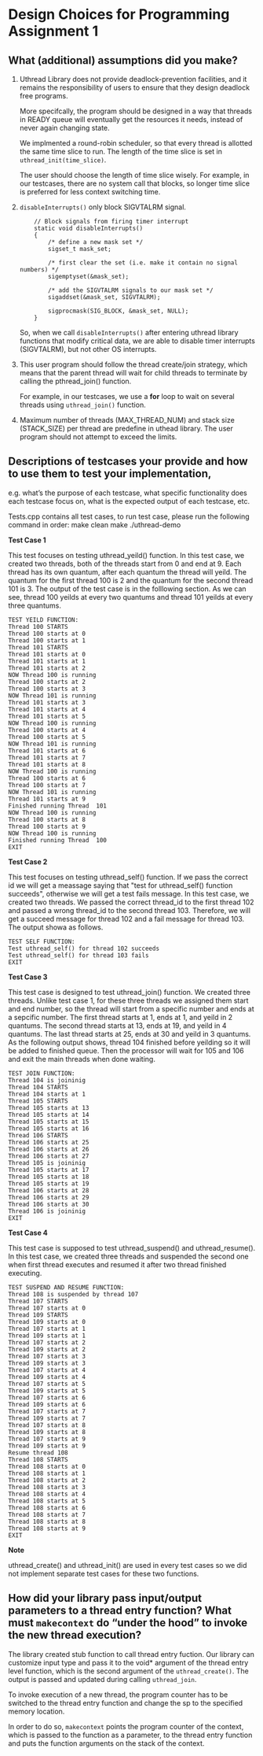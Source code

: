 # Design Choices for Programming Assignment 1
## What (additional) assumptions did you make?
1. Uthread Library does not provide deadlock-prevention facilities, and it remains the responsibility of users to ensure
that they design deadlock free programs. 

    More specifcally, the program should be designed in a way that threads in READY queue will eventually
get the resources it needs, instead of never again changing state. 

    We implmented a round-robin scheduler, so that every thread is allotted the same time slice to run. The length of the time slice is set in ``uthread_init(time_slice)``. 
    
    The user should choose the length of time slice wisely. For example, in our testcases, there are no system call that blocks, so longer time slice is preferred for less context switching time. 

2. ``disableInterrupts()`` only block SIGVTALRM signal. 
        
    ```
        // Block signals from firing timer interrupt
        static void disableInterrupts()
        {
            /* define a new mask set */
            sigset_t mask_set;

            /* first clear the set (i.e. make it contain no signal numbers) */
            sigemptyset(&mask_set);

            /* add the SIGVTALRM signals to our mask set */
            sigaddset(&mask_set, SIGVTALRM);

            sigprocmask(SIG_BLOCK, &mask_set, NULL);
        }
    ```
    So, when we call  ``disableInterrupts()`` after entering uthread library functions that modify critical data,
we are able to disable timer interrupts (SIGVTALRM), but not other OS interrupts. 

3. This user program should follow the thread create/join strategy, which means that the parent thread will wait for child threads to terminate by calling the pthread_join() function. 
   
   For example, in our testcases, we use a **for** loop to wait on several threads using ``uthread_join()`` function. 

4. Maximum number of threads (MAX_THREAD_NUM) and stack size (STACK_SIZE) per thread are predefine in uthead library.
    The user program should not attempt to exceed the limits. 
##  Descriptions of testcases your provide and how to use them to test your implementation,
e.g. what’s the purpose of each testcase, what specific functionality does each testcase focus on, what is the expected output of each testcase, etc.

Tests.cpp contains all test cases, to run test case, please run the following command in order:
make clean
make
./uthread-demo

**Test Case 1**

This test focuses on testing uthread_yeild() function. In this test case, we created two threads, both of the threads start from 0 and end at 9. Each thread has its own quantum, after each quantum the thread will yeild. The quantum for the first thread 100 is 2 and the quantum for the second thread 101 is 3. The output of the test case is in the folllowing section. As we can see, thread 100 yeilds at every two quantums and thread 101 yeilds at every three quantums.
```
TEST YEILD FUNCTION: 
Thread 100 STARTS
Thread 100 starts at 0
Thread 100 starts at 1
Thread 101 STARTS
Thread 101 starts at 0
Thread 101 starts at 1
Thread 101 starts at 2
NOW Thread 100 is running
Thread 100 starts at 2
Thread 100 starts at 3
NOW Thread 101 is running
Thread 101 starts at 3
Thread 101 starts at 4
Thread 101 starts at 5
NOW Thread 100 is running
Thread 100 starts at 4
Thread 100 starts at 5
NOW Thread 101 is running
Thread 101 starts at 6
Thread 101 starts at 7
Thread 101 starts at 8
NOW Thread 100 is running
Thread 100 starts at 6
Thread 100 starts at 7
NOW Thread 101 is running
Thread 101 starts at 9
Finished running Thread  101 
NOW Thread 100 is running
Thread 100 starts at 8
Thread 100 starts at 9
NOW Thread 100 is running
Finished running Thread  100 
EXIT
```

**Test Case 2**

This test focuses on testing uthread_self() function. If we pass the correct id we will get a meassage saying that "test for uthread_self() function succeeds", otherwise we will get a test fails message. In this test case, we created two threads. We passed the correct thread_id to the first thread 102 and passed a wrong thread_id to the second thread 103. Therefore, we will get a succeed message for thread 102 and a fail message for thread 103. The output showa as follows.

```
TEST SELF FUNCTION: 
Test uthread_self() for thread 102 succeeds
Test uthread_self() for thread 103 fails
EXIT
```

**Test Case 3**

This test case is designed to test uthread_join() function. We created three threads. Unlike test case 1, for these three threads we assigned them start and end number, so the thread will start from a specific number and ends at a sepcific number. The first thread starts at 1, ends at 1, and yeild in 2 quantums. The second thread starts at 13, ends at 19, and yeild in 4 quantums. The last thread starts at 25, ends at 30 and yeild in 3 quantums. As the following output shows, thread 104 finished before yeilding so it will be added to finished queue. Then the processor will wait for 105 and 106 and exit the main threads when done waiting.

```
TEST JOIN FUNCTION: 
Thread 104 is joininig
Thread 104 STARTS
Thread 104 starts at 1
Thread 105 STARTS
Thread 105 starts at 13
Thread 105 starts at 14
Thread 105 starts at 15
Thread 105 starts at 16
Thread 106 STARTS
Thread 106 starts at 25
Thread 106 starts at 26
Thread 106 starts at 27
Thread 105 is joininig
Thread 105 starts at 17
Thread 105 starts at 18
Thread 105 starts at 19
Thread 106 starts at 28
Thread 106 starts at 29
Thread 106 starts at 30
Thread 106 is joininig
EXIT
```

**Test Case 4**

This test case is supposed to test uthread_suspend() and uthread_resume(). In this test case, we created three threads and suspended the second one when first thread executes and resumed it after two thread finished executing. 

```
TEST SUSPEND AND RESUME FUNCTION: 
Thread 108 is suspended by thread 107
Thread 107 STARTS
Thread 107 starts at 0
Thread 109 STARTS
Thread 109 starts at 0
Thread 107 starts at 1
Thread 109 starts at 1
Thread 107 starts at 2
Thread 109 starts at 2
Thread 107 starts at 3
Thread 109 starts at 3
Thread 107 starts at 4
Thread 109 starts at 4
Thread 107 starts at 5
Thread 109 starts at 5
Thread 107 starts at 6
Thread 109 starts at 6
Thread 107 starts at 7
Thread 109 starts at 7
Thread 107 starts at 8
Thread 109 starts at 8
Thread 107 starts at 9
Thread 109 starts at 9
Resume thread 108
Thread 108 STARTS
Thread 108 starts at 0
Thread 108 starts at 1
Thread 108 starts at 2
Thread 108 starts at 3
Thread 108 starts at 4
Thread 108 starts at 5
Thread 108 starts at 6
Thread 108 starts at 7
Thread 108 starts at 8
Thread 108 starts at 9
EXIT
```

**Note** 

uthread_create() and uthread_init() are used in every test cases so we did not implement separate test cases for these two functions.



## How did your library pass input/output parameters to a thread entry function? What must ``makecontext`` do “under the hood” to invoke the new thread execution?

The library created stub function to call thread entry fuction. Our library can customize input type and pass it to the void* argument of the thread entry level function, which is the second argument of the ``uthread_create()``. The output is passed and updated during calling ``uthread_join``.

To invoke execution of a new thread, the program counter has to be switched to the thread entry function and change the sp to the specified memory location. 

In order to do so, ``makecontext`` points the program counter of the context, which is passed to the function as a parameter, to the thread entry function and puts the function arguments on the stack of the context.